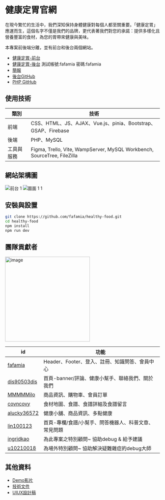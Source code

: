 # 健康定胃官網

在現今繁忙的生活中，我們深知保持身體健康對每個人都至關重要。「健康定胃」應運而生，這個名字不僅是我們的品牌，更代表著我們對您的承諾：提供多樣化且營養豐富的食材，為您的胃帶來健康與美味。

本專案前後端分離，並有前台和後台兩個網站。
* [健康定胃-前台](https://tibamef2e.com/chd104/g3/front/)
* [健康定胃-後台](https://tibamef2e.com/chd104/g3/admin/) 測試帳號:fafamia 密碼:fafamia
* [簡報](https://drive.google.com/drive/folders/1bFhgu2scpqw2B_nOVxq4UlCXJBJ6f8CK?fbclid=IwAR04iyHJYc5zvhpVPa5_iRvN0-CablzVeI70vhw_XTk-UpWELHAWttXrqOQ)
* [後台GitHub](https://github.com/fafamia/admin-healthy-food)
* [PHP GitHub](https://github.com/fafamia/healthy-food-php)

## 使用技術

|  類別   | 技術  |
|  ----  | ----  |
| 前端  | CSS、HTML、JS、AJAX、Vue.js、pinia、Bootstrap、GSAP、Firebase |
| 後端  | PHP、MySQL |
| 工具與服務 | Figma, Trello, Vite, WampServer, MySQL Workbench, SourceTree, FileZilla |

## 網站架構圖

![前台  1](https://github.com/fafamia/healthy-food/assets/152142187/ae420c97-1f08-4184-9964-cf855d06ec17)
![圖面 1 1](https://github.com/fafamia/healthy-food/assets/152142187/6b3fac6d-a9fd-4644-a452-88bfaba3ee33)

## 安裝與設置

```sh
git clone https://github.com/fafamia/healthy-food.git
cd healthy-food
npm install
npm run dev
```

## 團隊貢獻者
<a href="https://github.com/fafamia/healthy-food/graphs/contributors?from=2024-01-14&to=2024-03-05&type=c">
  <img width="276" alt="image" src="https://github.com/fafamia/healthy-food/assets/152142187/266f0e98-6b91-4528-be8f-d7bec6878cf7">
</a>

|  id   | 功能  |
|  ----  | ----  |
| [fafamia](https://github.com/fafamia)  | Header、Footer、登入、註冊、知識問答、會員中心 |
| [dis90503dis](https://github.com/dis90503dis)  | 首頁-banner/評論、健康小幫手、聯絡我們、關於我們 |
| [MMMMMilo](https://github.com/MMMMMilo) | 商品資訊、購物車、會員訂單 |
| [covncovy](https://github.com/covncovy) | 食材地圖、食譜、食譜詳細及食譜留言 |
| [alucky36572](https://github.com/alucky36572) | 健康小舖、商品資訊、多點健康 |
| [lin100123](https://github.com/lin100123) | 首頁-專欄/食譜/小幫手、問答機器人、科普文章、常見問題 |
| [ingridkao](https://github.com/ingridkao) | 為此專案之特別顧問~ 協助debug & 給予建議 |
| [u10210018](https://github.com/u10210018) | 為場外特別顧問~ 協助解決疑難雜症的debug大師 |

## 其他資料
* [Demo影片](https://www.youtube.com/watch?v=acumrG9X5qc)
* [技術文件](https://drive.google.com/drive/folders/1bFhgu2scpqw2B_nOVxq4UlCXJBJ6f8CK?fbclid=IwAR04iyHJYc5zvhpVPa5_iRvN0-CablzVeI70vhw_XTk-UpWELHAWttXrqOQ)
* [UIUX設計稿](https://www.figma.com/file/es771Sn9vJWGKBIheqMRVn/%E5%8A%9F%E8%83%BD%E6%9E%B6%E6%A7%8B%E5%9C%96?type=design&node-id=115%3A115&mode=design&t=QxoQyWuBbcS899aY-1)


